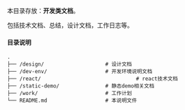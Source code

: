 本目录存放：**开发类文档**。

包括技术文档、总结，设计文档，工作日志等。

#### 目录说明
```
.
├── /design/                    # 设计文档
├── /dev-env/                   # 开发环境说明文档
├── /react/						          # react技术文档
├── /static-demo/               # 静态demo相关文档
├── /work/                      # 工作计划
└── README.md                   # 本说明文件
```


